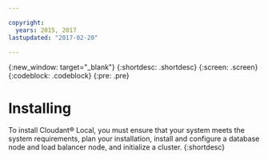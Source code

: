 ```yaml
---

copyright:
  years: 2015, 2017
lastupdated: "2017-02-20"

---
```


{:new_window: target="_blank"}
{:shortdesc: .shortdesc}
{:screen: .screen}
{:codeblock: .codeblock}
{:pre: .pre}

# Installing

To install Cloudant&reg; Local, you must ensure that your system
meets the system requirements, plan your installation, install
and configure a database node and load balancer node, and
initialize a cluster.
{:shortdesc}




